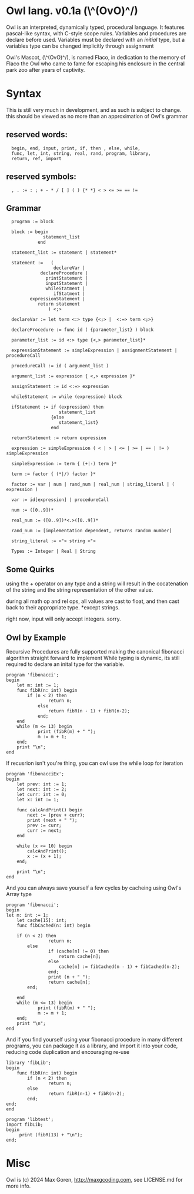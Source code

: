 # Owl lang. v0.1a  (\\^(OvO)^/)

Owl is an interpreted, dynamically typed, procedural language.
It features pascal-like syntax, with C-style scope rules.
Variables and procedures are declare before used. Variables must be
declared with an _initial_ type, but a variables type can be changed 
implicitly through assignment

Owl's Mascot, (\\^(OvO)^/), is named Flaco, in dedication to the memory of Flaco the Owl who came
to fame for escaping his enclosure in the central park zoo after years of captivity.

# Syntax

This is still very much in development, and as such is subject to change.
this should be viewed as no more than an approximation of Owl's grammar

## reserved words: 

      begin, end, input, print, if, then , else, while, 
      func, let, int, string, real, rand, program, library,
      return, ref, import

## reserved symbols:
      , . := : ; + - * / [ ] ( ) {* *} < > <= >= == !=

## Grammar

      program := block
    
      block := begin 
                  statement_list
	            end

      statement_list := statement | statement*

      statement :=   (   
	      	          declareVar |
	             declareProcedure |
	               printStatement |
	               inputStatement |
                   whileStatment |
                      ifStatment |
             expressionStatement |
                return statement 
                    ) <;>

      declareVar := let term <:> type {<;> |  <:=> term <;>}

      declareProcedure := func id ( {paraneter_list} ) block

      parameter_list := id <:> type {<,> parameter_list}*

      expressionStatement := simpleExpression | assignmentStatement | procedureCall

      procedureCall := id ( argument_list )  

      argument_list := expression { <,> expression }*

      assignStatement := id <:=> expression

      whileStatement := while (expression) block

      ifStatement := if (expression) then
                        statement_list
                     {else 
                        statement_list}
                     end
      
      returnStatement := return expression

      expression := simpleExpression ( < | > | <= | >= | == | != ) simpleExpression        

      simpleExpression := term { (+|-) term }*

      term := factor { (*|/) factor }*

      factor := var | num | rand_num | real_num | string_literal | ( expression )

      var := id[expression] | procedureCall

      num := ([0..9])*

      real_num := ([0..9])*<.>([0..9])*

      rand_num := [implementation dependent, returns random number]

      string_literal := <"> string <">

      Types := Integer | Real | String

## Some Quirks

using the + operator on any type and a string will 
result in the cocatenation of the string and the string representation of the other value.

during all math op and rel ops, 
all values are cast to float, and then 
cast back to their appropriate type. *except strings.

right now, input will only accept integers. sorry.

##  Owl by Example

Recursive Procedures are fully supported making the canonical fibonacci algorithm straight forward to implement
While typing is dynamic, its still required to declare an inital type for the variable.

    program 'fibonacci';
    begin
    	let m: int := 1;
    	func fibR(n: int) begin
        	if (n < 2) then
            		return n;
             	else
            		return fibR(n - 1) + fibR(n-2);
             	end;
    	end
    	while (m <= 13) begin
             	print (fibR(m) + " ");
             	m := m + 1;
    	end;
    	print "\n";
    end

If recusrion isn't you're thing, you can owl use the while loop for iteration

    program 'fibonacciEx';
    begin
    	let prev: int := 1;
    	let next: int := 2;
    	let curr: int := 0;
    	let x: int := 1;
    
    	func calcAndPrint() begin
        	next := (prev + curr);
        	print (next + " ");
        	prev := curr;
        	curr := next;
    	end

    	while (x <= 10) begin
        	calcAndPrint();
        	x := (x + 1);
    	end;
    
    	print "\n";
    end

And you can always save yourself a few cycles by cacheing using Owl's Array type

    program 'fibonacci';
    begin
   	let m: int := 1;
    	let cache[15]: int;
    	func fibCached(n: int) begin
        
	 	if (n < 2) then
            		return n;
        	else
            		if (cache[n] != 0) then
                		return cache[n];
            		else
                		cache[n] := fibCached(n - 1) + fibCached(n-2);
            		end;
            		print (n + " ");
            		return cache[n];
        	end;
	 
    	end
        while (m <= 13) begin
             	print (fibR(m) + " ");
             	m := m + 1;
    	end;
    	print "\n";
    end

And if you find yourself using your fibonacci procedure in many different programs, you can
package it as a library, and import it into your code, reducing code duplication and encouraging re-use

    library 'fibLib';
    begin
        func fibR(n: int) begin 
        	if (n < 2) then
            		return n;
        	else
            		return fibR(n-1) + fibR(n-2);
        	end;
   	end;
    end
    
    program 'libtest';
    import fibLib;
    begin
         print (fibR(13) + "\n");
    end;
    
# Misc
Owl is (c) 2024 Max Goren, http://maxgcoding.com, see LICENSE.md for more info.
